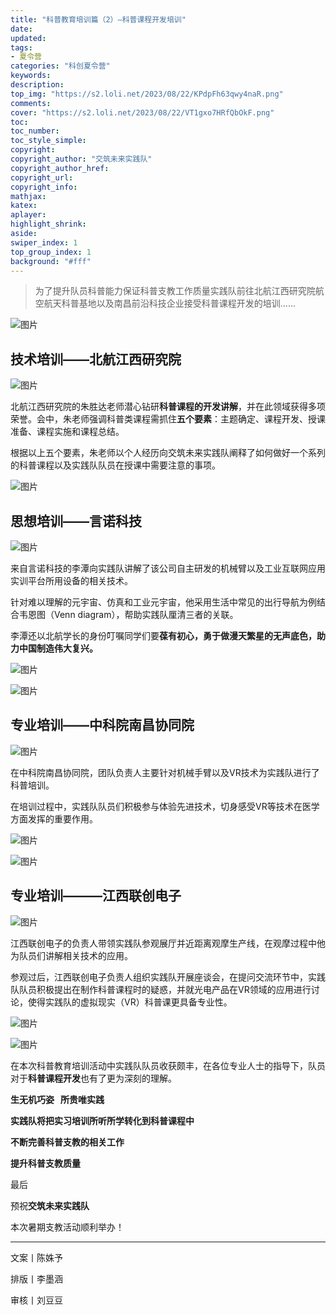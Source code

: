 ```yaml
---
title: "科普教育培训篇（2）—科普课程开发培训"
date:
updated:
tags:
- 夏令营
categories: "科创夏令营"
keywords:
description:
top_img: "https://s2.loli.net/2023/08/22/KPdpFh63qwy4naR.png"
comments:
cover: "https://s2.loli.net/2023/08/22/VT1gxo7HRfQbOkF.png"
toc:
toc_number:
toc_style_simple:
copyright:
copyright_author: "交筑未来实践队"
copyright_author_href:
copyright_url:
copyright_info:
mathjax:
katex:
aplayer:
highlight_shrink:
aside:
swiper_index: 1
top_group_index: 1
background: "#fff"
---
```

> 为了提升队员科普能力保证科普支教工作质量实践队前往北航江西研究院航空航天科普基地以及南昌前沿科技企业接受科普课程开发的培训……  

![图片](https://mmbiz.qpic.cn/sz_mmbiz_jpg/MibNltWd6qA3Yiag0uCvcdDX9Iq9my0KWGCo0WcN8tXK4CwhnlpXP1icJrpzx0hOU4CSRtcM1AsATbC14GL0ZoAyQ/640?wx_fmt=jpeg&wxfrom=5&wx_lazy=1&wx_co=1)

## 技术培训——北航江西研究院

![图片](https://mmbiz.qpic.cn/sz_mmbiz_jpg/MibNltWd6qA3Yiag0uCvcdDX9Iq9my0KWGoBtCrGQXqpvyKzsCUeHpp5MKBG1hBB3IngDMibFibc7vAc1ENcf90rWQ/640?wx_fmt=jpeg&wxfrom=5&wx_lazy=1&wx_co=1)

北航江西研究院的朱胜达老师潜心钻研**科普课程的开发讲解**，并在此领域获得多项荣誉。会中，朱老师强调科普类课程需抓住**五个要素**：主题确定、课程开发、授课准备、课程实施和课程总结。

根据以上五个要素，朱老师以个人经历向交筑未来实践队阐释了如何做好一个系列的科普课程以及实践队队员在授课中需要注意的事项。

![图片](https://mmbiz.qpic.cn/sz_mmbiz_jpg/MibNltWd6qA3Yiag0uCvcdDX9Iq9my0KWGGOt1wo2ABcO2GmnT4WMkUjQnOzw96T2efQfXm0NxbNH80UJ8x1kclQ/640?wx_fmt=jpeg&wxfrom=5&wx_lazy=1&wx_co=1)

  

## 思想培训——言诺科技

![图片](https://mmbiz.qpic.cn/sz_mmbiz_jpg/MibNltWd6qA3Yiag0uCvcdDX9Iq9my0KWGL4cibRx1AuIALtibcXY0pcVDNxiaJRvT3ddoq3LeeTiawGMKhUHib3mibeXw/640?wx_fmt=jpeg&wxfrom=5&wx_lazy=1&wx_co=1)

来自言诺科技的李潭向实践队讲解了该公司自主研发的机械臂以及工业互联网应用实训平台所用设备的相关技术。

针对难以理解的元宇宙、仿真和工业元宇宙，他采用生活中常见的出行导航为例结合韦恩图（Venn diagram），帮助实践队厘清三者的关联。

李潭还以北航学长的身份叮嘱同学们要**葆有初心，勇于做漫天繁星的无声底色，助力中国制造伟大复兴。**

![图片](https://mmbiz.qpic.cn/sz_mmbiz_jpg/MibNltWd6qA3Yiag0uCvcdDX9Iq9my0KWGHvL8feKjic4zSK8Xn42rgQWFLVs0WMgiaXd8micTWBmYiaBLMVbPfiaBPiaw/640?wx_fmt=jpeg&wxfrom=5&wx_lazy=1&wx_co=1)  

![图片](https://mmbiz.qpic.cn/sz_mmbiz_jpg/MibNltWd6qA3Yiag0uCvcdDX9Iq9my0KWGYelYqvicEM4pJibrjGSE9L5OVMemXiatmeRJ8nRYo0lKZH90hcn1liaG3g/640?wx_fmt=jpeg&wxfrom=5&wx_lazy=1&wx_co=1)


## 专业培训——中科院南昌协同院

![图片](https://mmbiz.qpic.cn/sz_mmbiz_jpg/MibNltWd6qA3Yiag0uCvcdDX9Iq9my0KWGUkllk4I9Gs7GJ3vqrnducVu4SbB0n4icc9EOcBQHdEHgCkmTBv7mJTQ/640?wx_fmt=jpeg&wxfrom=5&wx_lazy=1&wx_co=1)

在中科院南昌协同院，团队负责人主要针对机械手臂以及VR技术为实践队进行了科普培训。

在培训过程中，实践队队员们积极参与体验先进技术，切身感受VR等技术在医学方面发挥的重要作用。

![图片](https://mmbiz.qpic.cn/sz_mmbiz_jpg/MibNltWd6qA3Yiag0uCvcdDX9Iq9my0KWGbXYokIBVxWQ9ica6wgGsJpjJ3DwXypvzC2gZfEbZe2ap2ejMPNiczQTw/640?wx_fmt=jpeg&wxfrom=5&wx_lazy=1&wx_co=1)

![图片](https://mmbiz.qpic.cn/sz_mmbiz_jpg/MibNltWd6qA3Yiag0uCvcdDX9Iq9my0KWGjITsdyBZWawYkhvjgrQG63eI3xxvxtoYrad8O8r9aZvevCBryBmXAg/640?wx_fmt=jpeg&wxfrom=5&wx_lazy=1&wx_co=1)

## 专业培训———江西联创电子

![图片](https://mmbiz.qpic.cn/sz_mmbiz_jpg/MibNltWd6qA3Yiag0uCvcdDX9Iq9my0KWGItiayeLusaEibQfE90FRYlurd1cicic4M8SbVTkd5IX8TvXDSKteeU5slw/640?wx_fmt=jpeg&wxfrom=5&wx_lazy=1&wx_co=1)

江西联创电子的负责人带领实践队参观展厅并近距离观摩生产线，在观摩过程中他为队员们讲解相关技术的应用。

参观过后，江西联创电子负责人组织实践队开展座谈会，在提问交流环节中，实践队队员积极提出在制作科普课程时的疑惑，并就光电产品在VR领域的应用进行讨论，使得实践队的虚拟现实（VR）科普课更具备专业性。

![图片](https://mmbiz.qpic.cn/sz_mmbiz_jpg/MibNltWd6qA3Yiag0uCvcdDX9Iq9my0KWG42EuEGtGRfQ6rU5EYhC6lDa4fEsj0ALuT4toR92Wjp97SLfHSbQbicA/640?wx_fmt=jpeg&wxfrom=5&wx_lazy=1&wx_co=1) 

![图片](https://mmbiz.qpic.cn/sz_mmbiz_jpg/MibNltWd6qA3Yiag0uCvcdDX9Iq9my0KWG8lznoibIicjKibz2TVMGaLNoiaXCg52kDzTDPKZYBOgNrGXlNYSZvwYqnQ/640?wx_fmt=jpeg&wxfrom=5&wx_lazy=1&wx_co=1)

在本次科普教育培训活动中实践队队员收获颇丰，在各位专业人士的指导下，队员对于**科普课程开发**也有了更为深刻的理解。


**生无机巧姿   所贵唯实践**

**实践队将把实习培训所听所学转化到科普课程中**

**不断完善科普支教的相关工作**

**提升科普支教质量**

最后

预祝**交筑未来实践队**

本次暑期支教活动顺利举办！

  
---
文案丨陈姝予

排版丨李墨涵

审核丨刘豆豆